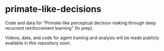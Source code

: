 # primate-like-decisions
Code and data for "Primate-like perceptual decision making through deep recurrent reinforcement learning" (In prep).

Videos, data, and code for agent training and analysis will be made publicly available in this repository soon.

